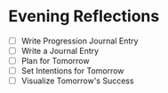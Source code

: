 # Evening Reflections

- [ ] Write Progression Journal Entry
- [ ] Write a Journal Entry
- [ ] Plan for Tomorrow
- [ ] Set Intentions for Tomorrow
- [ ] Visualize Tomorrow's Success
